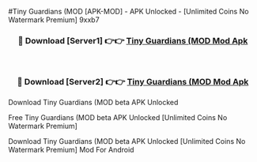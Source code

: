 #Tiny Guardians (MOD [APK-MOD] - APK Unlocked - [Unlimited Coins No Watermark Premium] 9xxb7



<div align="center">

<h3>🔴 Download [Server1] 👉👉 <a href="https://momento.my/?title=Tiny_Guardians_(MOD">Tiny Guardians (MOD Mod Apk</a></h3><br>

<h3>🔴 Download [Server2] 👉👉 <a href="https://momento.my/?title=Tiny_Guardians_(MOD">Tiny Guardians (MOD Mod Apk</a></h3>
</div>



Download Tiny Guardians (MOD beta APK Unlocked

Free Tiny Guardians (MOD beta APK Unlocked [Unlimited Coins No Watermark Premium]

Download Tiny Guardians (MOD beta APK Unlocked [Unlimited Coins No Watermark Premium] Mod For Android
